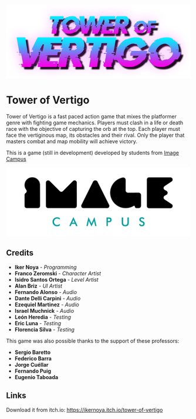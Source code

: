 <p align="center">
<img src="logo.png" alt="Tower of Vertigo"/>
</p>

# Tower of Vertigo

Tower of Vertigo is a fast paced action game that mixes the platformer genre with fighting game mechanics. Players must clash in a life or death race with the objective  of capturing the orb at the top.
Each player must face the vertiginous map, its obstacles and their rival.
Only the player that masters combat and map mobility will achieve victory. 

This is a game (still in development) developed by students from <a href="https://www.imagecampus.edu.ar/">Image Campus</a>

<p align="center">
  <a href="https://www.imagecampus.edu.ar/">
    <img src="logo-image-campus.png" alt="Image Campus"/>
  </a> 
</p>


## Credits

- **Iker Noya** - *Programming*
- **Franco Zeromski** - *Character Artist*
- **Isidro Santos Ortega** - *Level Artist*
- **Alan Briz** - *UI Artist*
- **Fernando Alonso** - *Audio*
- **Dante Delli Carpini** - *Audio*
- **Ezequiel Martinez** - *Audio*
- **Israel Muchnick** - *Audio*
- **León Heredia** - *Testing*
- **Eric Luna** - *Testing*
- **Florencia Silva** - *Testing*


This game was also possible thanks to the support of these professors:

- **Sergio Baretto**
- **Federico Barra**
- **Jorge Cuéllar**
- **Fernando Puig**
- **Eugenio Taboada**


## Links

Download it from itch.io: https://ikernoya.itch.io/tower-of-vertigo
